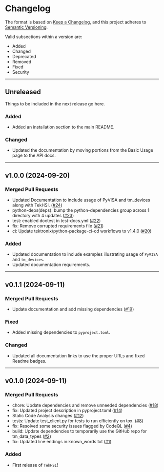 # Changelog

The format is based on [Keep a Changelog](https://keepachangelog.com), and this
project adheres to [Semantic Versioning](https://semver.org).

Valid subsections within a version are:

- Added
- Changed
- Deprecated
- Removed
- Fixed
- Security

---

## Unreleased

Things to be included in the next release go here.

### Added

- Added an installation section to the main README.

### Changed

- Updated the documentation by moving portions from the Basic Usage page to the API docs.

---

## v1.0.0 (2024-09-20)

### Merged Pull Requests

- Updated Documentation to include usage of PyVISA and tm_devices along with TekHSI. ([#24](https://github.com/tektronix/TekHSI/pull/24))
- python-deps(deps): bump the python-dependencies group across 1 directory with 4 updates ([#23](https://github.com/tektronix/TekHSI/pull/23))
- test: enabled doctest in test-docs.yml ([#22](https://github.com/tektronix/TekHSI/pull/22))
- fix: Remove corrupted requirements file ([#21](https://github.com/tektronix/TekHSI/pull/21))
- ci: Update tektronix/python-package-ci-cd workflows to v1.4.0 ([#20](https://github.com/tektronix/TekHSI/pull/20))

### Added

- Updated documentation to include examples illustrating usage of `PyVISA` and `tm_devices`.
- Updated documentation requirements.

---

## v0.1.1 (2024-09-11)

### Merged Pull Requests

- Update documentation and add missing dependencies ([#19](https://github.com/tektronix/TekHSI/pull/19))

### Fixed

- Added missing dependencies to `pyproject.toml`.

### Changed

- Updated all documentation links to use the proper URLs and fixed Readme badges.

---

## v0.1.0 (2024-09-11)

### Merged Pull Requests

- chore: Update dependencies and remove unneeded dependencies ([#18](https://github.com/tektronix/TekHSI/pull/18))
- fix: Updated project description in pyproject.toml ([#14](https://github.com/tektronix/TekHSI/pull/14))
- Static Code Analysis changes ([#12](https://github.com/tektronix/TekHSI/pull/12))
- tests: Update test_client.py for tests to run efficiently on tox. ([#8](https://github.com/tektronix/TekHSI/pull/8))
- fix: Resolved some security issues flagged by CodeQL ([#4](https://github.com/tektronix/TekHSI/pull/4))
- build: Update dependencies to temporarily use the GitHub repo for tm_data_types ([#2](https://github.com/tektronix/TekHSI/pull/2))
- fix: Updated line endings in  known_words.txt ([#1](https://github.com/tektronix/TekHSI/pull/1))

### Added

- First release of `TekHSI`!
